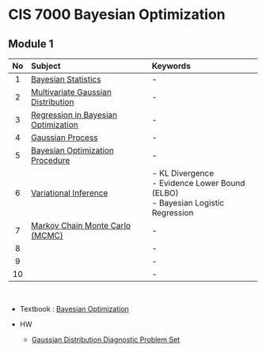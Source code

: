# CIS 7000 Bayesian Optimization

## Module 1
|No|Subject|Keywords|
|:-:|:-|:-|
| 1|[Bayesian Statistics](notes/01.md)|- |
| 2|[Multivariate Gaussian Distribution](notes/02.md)|- |
| 3|[Regression in Bayesian Optimization](notes/03.md)|- |
| 4|[Gaussian Process](notes/04.md)|- |
| 5|[Bayesian Optimization Procedure](notes/05.md)|- |
| 6|[Variational Inference](notes/06.md)|- KL Divergence <br> - Evidence Lower Bound (ELBO) <br> - Bayesian Logistic Regression|
| 7|[Markov Chain Monte Carlo (MCMC)](notes/07.md)|- |
| 8|[]()|- |
| 9|[]()|- |
|10|[]()|- |

<br>

- Textbook : [Bayesian Optimization](../../2505_Summer_2025/bayes_opt_textbook/main.md)

- HW
  - [Gaussian Distribution Diagnostic Problem Set](hw/01.md)